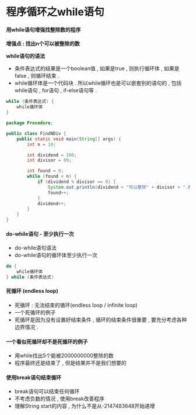 # 程序循环之while语句

#### 用while语句增强找整除数的程序

**增强点 : 找出n个可以被整除的数**

**while语句的语法**

* 条件表达式的结果是一个boolean值 , 如果是true , 则执行循环体 , 如果是false , 则循环结束 . 
* while循环体是一个代码块 . 所以while循环也是可以嵌套别的语句的 , 包括while语句 , for语句 , if-else语句等 . 

```java
while (条件表达式) {
    while循环体
}
```

```java
package Procedure;

public class FindNDiv {
    public static void main(String[] args) {
        int n = 10;

        int dividend = 100;
        int divisor = 89;

        int found = 0;
        while (found < n) {
            if (dividend % divisor == 0) {
                System.out.println(dividend + "可以整除" + divisor + ".商是" + dividend);
                found++;
            }
            dividend++;
        }
    }
}
```

#### do-while语句 - 至少执行一次

* do-while语句语法
* do-while语句的循环体至少执行一次

```java
do {
    while循环体
} while (条件表达式)
```

#### 死循环 \(endless loop\)

* 死循环 : 无法结束的循环\(endless loop / infinite loop\)
* 一个死循环的例子
* 死循环是因为没有设置好结束条件 , 循环的结束条件很重要 , 要充分考虑各种边界情况 . 

#### 一个看似死循环却不是死循环的例子

* 用while找出5个能被2000000000整除的数
* 程序最终还是结束了 , 但是结果并不是我们想要的

#### 使用break语句结束循环

* break语句可以结束任何循环
* 不考虑负数的情况 , 使用break改善程序
* 理解String start的内容 , 为什么不是从-2147483648开始递增



